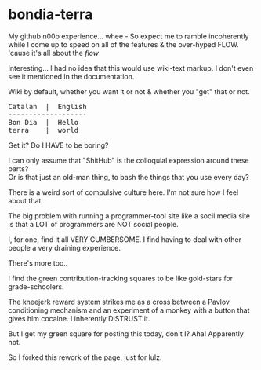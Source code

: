 bondia-terra
============

My github n00b experience... whee - So expect me to ramble incoherently while I come up to speed on all of the features & the over-hyped FLOW.  'cause it's all about the *flow*

Interesting... I had no idea that this would use wiki-text markup.  I don't even see it mentioned in the documentation.

Wiki by default, whether you want it or not & whether you "get" that or not.  

<pre>
Catalan  |  English
-------------------
Bon Dia  |  Hello 
terra    |  world
</pre>

Get it?  Do I HAVE to be boring?

I can only assume that "ShitHub" is the colloquial expression around these parts?  
Or is that just an old-man thing, to bash the things that you use every day?

There is a weird sort of compulsive culture here.  I'm not sure how I feel about that.

The big problem with running a programmer-tool site like a socil media site is that a LOT of programmers are NOT social people.

I, for one, find it all VERY CUMBERSOME.  I find having to deal with other people a very draining experience.

There's more too..

I find the green contribution-tracking squares to be like gold-stars for grade-schoolers.

The kneejerk reward system strikes me as a cross between a Pavlov conditioning mechanism and an experiment of a monkey with a button that gives him cocaine.  I inherently DISTRUST it.

But I get my green square for posting this today, don't I?
Aha!  Apparently not.

So I forked this rework of the page, just for lulz.
